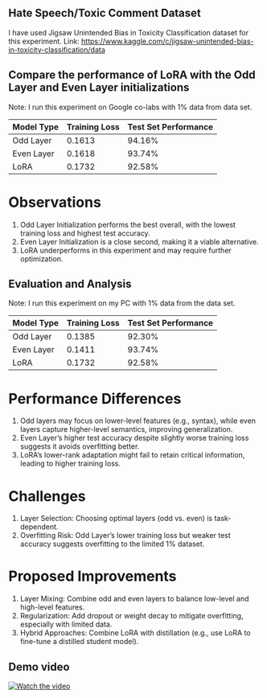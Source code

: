## Hate Speech/Toxic Comment Dataset
I have used Jigsaw Unintended Bias in Toxicity Classification dataset for this experiment. 
Link: https://www.kaggle.com/c/jigsaw-unintended-bias-in-toxicity-classification/data

## Compare the performance of LoRA with the Odd Layer and Even Layer initializations

Note: I run this experiment on Google co-labs with 1% data from data set.

| Model Type | Training Loss | Test Set Performance |  
|------------|--------------|----------------------|
| Odd Layer   | 0.1613      | 94.16%               | 
| Even Layer    |0.1618        | 93.74%               | 
| LoRA     | 0.1732      | 92.58%               |

# Observations
  1. Odd Layer Initialization performs the best overall, with the lowest training loss and highest test accuracy.
  2. Even Layer Initialization is a close second, making it a viable alternative.
  3. LoRA underperforms in this experiment and may require further optimization.

## Evaluation and Analysis
Note: I run this experiment on my PC with 1% data from the data set.

| Model Type | Training Loss | Test Set Performance |  
|------------|--------------|----------------------|
| Odd Layer   | 0.1385        | 92.30%               | 
| Even Layer    | 0.1411        | 93.74%               | 
| LoRA     | 0.1732        | 92.58%               |

# Performance Differences
  1. Odd layers may focus on lower-level features (e.g., syntax), while even layers capture higher-level semantics, improving generalization.
  2. Even Layer’s higher test accuracy despite slightly worse training loss suggests it avoids overfitting better.
  3. LoRA’s lower-rank adaptation might fail to retain critical information, leading to higher training loss.
# Challenges
  1. Layer Selection: Choosing optimal layers (odd vs. even) is task-dependent.
  2. Overfitting Risk: Odd Layer’s lower training loss but weaker test accuracy suggests overfitting to the limited 1% dataset.
# Proposed Improvements
  1. Layer Mixing: Combine odd and even layers to balance low-level and high-level features.
  2. Regularization: Add dropout or weight decay to mitigate overfitting, especially with limited data.
  3. Hybrid Approaches: Combine LoRA with distillation (e.g., use LoRA to fine-tune a distilled student model).
## Demo video
[![Watch the video](https://img.youtube.com/vi/tpJAWBjJGdY/maxresdefault.jpg)](https://youtu.be/tpJAWBjJGdY)
